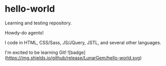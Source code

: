# hello-world
Learning and testing repository.

Howdy-do agents!

I code in HTML, CSS/Sass, JS/JQuery, JSTL, and several other languages.

I'm excited to be learning Git!
![badge] (https://img.shields.io/github/release/LunarGem/hello-world.svg)
